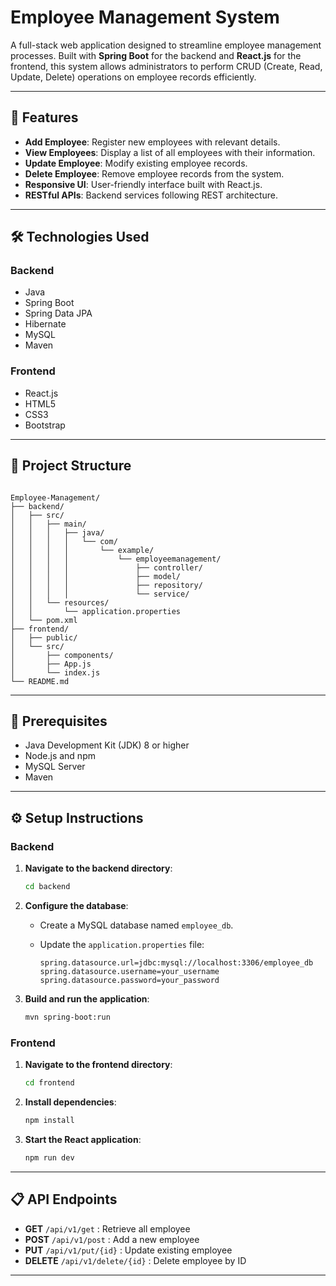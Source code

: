
# Employee Management System

A full-stack web application designed to streamline employee management processes. Built with **Spring Boot** for the backend and **React.js** for the frontend, this system allows administrators to perform CRUD (Create, Read, Update, Delete) operations on employee records efficiently.

---

## 🚀 Features

- **Add Employee**: Register new employees with relevant details.
- **View Employees**: Display a list of all employees with their information.
- **Update Employee**: Modify existing employee records.
- **Delete Employee**: Remove employee records from the system.
- **Responsive UI**: User-friendly interface built with React.js.
- **RESTful APIs**: Backend services following REST architecture.

---

## 🛠️ Technologies Used

### Backend

- Java
- Spring Boot
- Spring Data JPA
- Hibernate
- MySQL
- Maven

### Frontend

- React.js
- HTML5
- CSS3
- Bootstrap

---

## 📂 Project Structure

```

Employee-Management/
├── backend/
│   ├── src/
│   │   ├── main/
│   │   │   ├── java/
│   │   │   │   └── com/
│   │   │   │       └── example/
│   │   │   │           └── employeemanagement/
│   │   │   │               ├── controller/
│   │   │   │               ├── model/
│   │   │   │               ├── repository/
│   │   │   │               └── service/
│   │   └── resources/
│   │       └── application.properties
│   └── pom.xml
├── frontend/
│   ├── public/
│   └── src/
│       ├── components/
│       ├── App.js
│       └── index.js
└── README.md

````

---

## 🧰 Prerequisites

- Java Development Kit (JDK) 8 or higher
- Node.js and npm
- MySQL Server
- Maven

---

## ⚙️ Setup Instructions

### Backend

1. **Navigate to the backend directory**:
   ```bash
   cd backend


2. **Configure the database**:

   * Create a MySQL database named `employee_db`.
   * Update the `application.properties` file:

     ```
     spring.datasource.url=jdbc:mysql://localhost:3306/employee_db
     spring.datasource.username=your_username
     spring.datasource.password=your_password
     ```

3. **Build and run the application**:

   ```bash
   mvn spring-boot:run
   ```

### Frontend

1. **Navigate to the frontend directory**:

   ```bash
   cd frontend
   ```

2. **Install dependencies**:

   ```bash
   npm install
   ```

3. **Start the React application**:

   ```bash
   npm run dev
   ```

---

## 📋 API Endpoints

* **GET** `/api/v1/get` : Retrieve all employee
* **POST** `/api/v1/post` : Add a new employee
* **PUT** `/api/v1/put/{id}` : Update existing employee
* **DELETE** `/api/v1/delete/{id}` : Delete employee by ID

---
